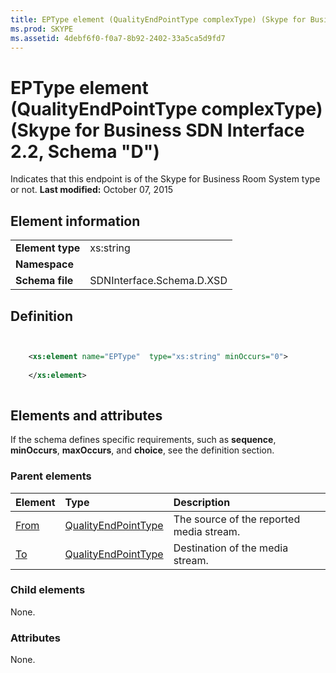 ```yaml
---
title: EPType element (QualityEndPointType complexType) (Skype for Business SDN Interface 2.2, Schema "D")
ms.prod: SKYPE
ms.assetid: 4debf6f0-f0a7-8b92-2402-33a5ca5d9fd7
---
```



# EPType element (QualityEndPointType complexType) (Skype for Business SDN Interface 2.2, Schema "D")
Indicates that this endpoint is of the Skype for Business Room System type or not. 
 **Last modified:** October 07, 2015
  
    
    


## Element information


|||
|:-----|:-----|
|**Element type**|xs:string |
|**Namespace**||
|**Schema file**|SDNInterface.Schema.D.XSD |
   

## Definition


```XML


    <xs:element name="EPType"  type="xs:string" minOccurs="0">
    
    </xs:element>
  
```


## Elements and attributes

If the schema defines specific requirements, such as **sequence**, **minOccurs**, **maxOccurs**, and **choice**, see the definition section. 
  
    
    

### Parent elements



|**Element**|**Type**|**Description**|
|:-----|:-----|:-----|
| [From](from-element-qualitytype-complextype.md)| [QualityEndPointType](qualityendpointtype-complextype-1.md)|The source of the reported media stream. |
| [To](to-element-qualitytype-complextype.md)| [QualityEndPointType](qualityendpointtype-complextype-1.md)|Destination of the media stream. |
   

### Child elements

None. 
  
    
    

### Attributes

None. 
  
    
    

